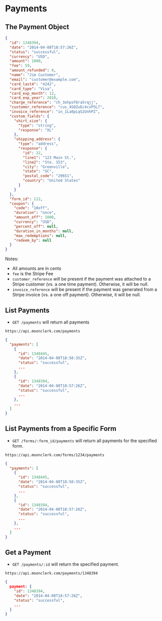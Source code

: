 # Payments

## The Payment Object

```json
{
  "id": 1348394,
  "date": "2014-04-08T18:57:26Z",
  "status": "successful",
  "currency": "USD",
  "amount": 1000,
  "fee": 59,
  "amount_refunded": 0,
  "name": "Jim Customer",
  "email": "customer@example.com",
  "card_last4": "4242",
  "card_type": "Visa",
  "card_exp_month": 12,
  "card_exp_year": 2018,
  "charge_reference": "ch_3ohpsF8ra5rqjj",
  "customer_reference": "cus_4SOZuEc4cxP5L7",
  "invoice_reference": "in_1La8pLqS2UnhPZ",
  "custom_fields": {
    "shirt_size": {
      "type": "string",
      "response": "XL"
    },
    "shipping_address": {
      "type": "address",
      "response": {
        "id": 32,
        "line1": "123 Main St.",
        "line2": "Ste. 153",
        "city": "Greenville",
        "state": "SC",
        "postal_code": "29651",
        "country": "United States"
      }
    }
  },
  "form_id": 112,
  "coupon": {
    "code": "10off",
    "duration": "once",
    "amount_off": 1000,
    "currency": "USD",
    "percent_off": null,
    "duration_in_months": null,
    "max_redemptions": null,
    "redeem_by": null
  }
}
```

Notes:

* All amounts are in cents
* `fee` is the Stripe Fee
* `customer_reference` will be present if the payment was attached to a Stripe customer (vs. a one time payment). Otherwise, it will be null.
* `invoice_reference` will be present if the payment was generated from a Stripe invoice (vs. a one off payment). Otherwise, it will be null.


## List Payments

* `GET /payments` will return all payments

`https://api.moonclerk.com/payments`

```json
{
  "payments": [
    {
      "id": 1348445,
      "date": "2014-04-08T18:58:35Z",
      "status": "successful",
      ...
    },
    {
      "id": 1348394,
      "date": "2014-04-08T18:57:26Z",
      "status": "successful",
      ...
    },
    ...
  ]
}
```

## List Payments from a Specific Form

* `GET /forms/:form_id/payments` will return all payments for the specified form.

`https://api.moonclerk.com/forms/1234/payments`

```json
{
  "payments": [
    {
      "id": 1348445,
      "date": "2014-04-08T18:58:35Z",
      "status": "successful",
      ...
    },
    {
      "id": 1348394,
      "date": "2014-04-08T18:57:26Z",
      "status": "successful",
      ...
    },
    ...
  ]
}
```

## Get a Payment

* `GET /payments/:id` will return the specified payment.

`https://api.moonclerk.com/payments/1348394`

```json
{
  payment: {
    "id": 1348394,
    "date": "2014-04-08T18:57:26Z",
    "status": "successful",
    ...
  }
}
```
